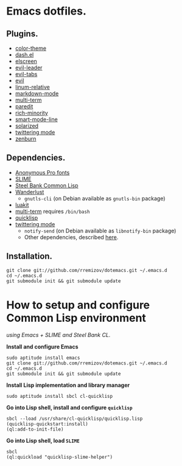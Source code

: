 Emacs dotfiles.
===============

Plugins.
--------

*	[color-theme][color-theme]
*	[dash.el][dash.el]
*	[elscreen][elscreen]
*	[evil-leader][evil-leader]
*	[evil-tabs][evil-tabs]
*	[evil][evil]
*	[linum-relative][linum-relative]
*	[markdown-mode][markdown-mode]
*	[multi-term][multi-term]
*	[paredit][paredit]
*	[rich-minority][rich-minority]
*	[smart-mode-line][smart-mode-line]
*	[solarized][solarized]
*	[twittering mode][twittering-mode]
*	[zenburn][zenburn]


Dependencies.
-------------

*	[Anonymous Pro fonts][anonymous-pro]
*	[SLIME][slime]
*	[Steel Bank Common Lisp][sbcl]
*	[Wanderlust][wanderlust]
	*	`gnutls-cli` (on Debian available as `gnutls-bin` package)
*	[luakit][luakit]
*	[multi-term][multi-term] requires `/bin/bash`
*	[quicklisp][quicklisp]
*	[twittering mode][twittering-mode]
	*	`notify-send` (on Debian available as `libnotify-bin` package)
	*	Other dependencies, described [here][twittering-mode].


Installation.
-------------

	git clone git://github.com/rremizov/dotemacs.git ~/.emacs.d
	cd ~/.emacs.d
	git submodule init && git submodule update


How to setup and configure Common Lisp environment
===========================================
_using Emacs + SLIME and Steel Bank CL._

__Install and configure Emacs__

	sudo aptitude install emacs
	git clone git://github.com/rremizov/dotemacs.git ~/.emacs.d
	cd ~/.emacs.d
	git submodule init && git submodule update

__Install Lisp implementation and library manager__

	sudo aptitude install sbcl cl-quicklisp

__Go into Lisp shell, install and configure `quicklisp`__

	sbcl --load /usr/share/cl-quicklisp/quicklisp.lisp
	(quicklisp-quickstart:install)
	(ql:add-to-init-file)

__Go into Lisp shell, load `SLIME`__

	sbcl
	(ql:quickload "quicklisp-slime-helper")


[anonymous-pro]: http://www.marksimonson.com/fonts/view/anonymous-pro
[color-theme]: http://www.nongnu.org/color-theme/
[dash.el]: https://github.com/magnars/dash.el.git
[elscreen]: https://github.com/knu/elscreen.git
[evil-leader]: https://github.com/cofi/evil-leader.git
[evil-tabs]: https://github.com/krisajenkins/evil-tabs.git
[evil]: https://gitorious.org/evil/evil/
[linum-relative]: https://github.com/coldnew/linum-relative
[luakit]: https://github.com/mason-larobina/luakit/
[markdown-mode]: http://www.emacswiki.org/emacs/MarkdownMode
[multi-term]: http://www.emacswiki.org/emacs/MultiTerm
[paredit]: http://mumble.net/~campbell/emacs/paredit.el
[quicklisp]: http://www.quicklisp.org/
[rich-minority]: https://github.com/Bruce-Connor/rich-minority.git
[sbcl]: http://www.sbcl.org/
[slime]: http://common-lisp.net/project/slime/
[smart-mode-line]: https://github.com/Bruce-Connor/smart-mode-line.git
[solarized]: https://github.com/sellout/emacs-color-theme-solarized
[twittering-mode]: https://github.com/hayamiz/twittering-mode/
[wanderlust]: https://github.com/wanderlust/wanderlust
[zenburn]: https://github.com/bbatsov/zenburn-emacs.git

